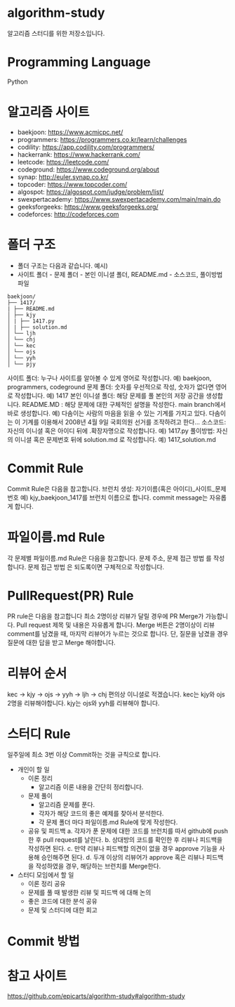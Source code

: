 # algorithm-study
알고리즘 스터디를 위한 저장소입니다.

# Programming Language
Python

# 알고리즘 사이트
- baekjoon: https://www.acmicpc.net/
- programmers: https://programmers.co.kr/learn/challenges
- codility: https://app.codility.com/programmers/ 
- hackerrank: https://www.hackerrank.com/
- leetcode: https://leetcode.com/
- codeground: https://www.codeground.org/about
- synap: http://euler.synap.co.kr/
- topcoder: https://www.topcoder.com/
- algospot: https://algospot.com/judge/problem/list/
- swexpertacademy: https://www.swexpertacademy.com/main/main.do
- geeksforgeeks: https://www.geeksforgeeks.org/
- codeforces: http://codeforces.com

# 폴더 구조
- 폴더 구조는 다음과 같습니다.
예시)
- 사이트 폴더 - 문제 폴더 - 본인 이니셜 폴더, README.md - 소스코드, 풀이방법 파일
```
baekjoon/
├── 1417/
| ├── README.md
│ ├── kjy
│ | ├── 1417.py
│ | ├── solution.md
│ └── ljh
│ └── chj
│ └── kec
│ └── ojs
│ └── yyh
│ └── pjy
```

사이트 폴더: 누구나 사이트를 알아볼 수 있게 영어로 작성합니다.
예) baekjoon, programmers, codeground
문제 폴더: 숫자를 우선적으로 작성, 숫자가 없다면 영어로 작성합니다.
예) 1417
본인 이니셜 폴더: 해당 문제를 풀 본인의 저장 공간을 생성합니다.
README.MD : 해당 문제에 대한 구체적인 설명을 작성한다. main branch에서 바로 생성합니다.
예) 다솜이는 사람의 마음을 읽을 수 있는 기계를 가지고 있다. 다솜이는 이 기계를 이용해서 2008년 4월 9일 국회의원 선거를 조작하려고 한다...
소스코드: 자신의 이니셜 혹은 아이디 뒤에 .확장자명으로 작성합니다.
예) 1417.py
풀이방법: 자신의 이니셜 혹은 문제번호 뒤에 solution.md 로 작성합니다.
예) 1417_solution.md

# Commit Rule
Commit Rule은 다음을 참고합니다. 
브런치 생성: 자기이름(혹은 아이디)_사이트_문제번호
예) kjy_baekjoon_1417를 브런치 이름으로 합니다.
commit message는 자유롭게 합니다.

# 파일이름.md Rule
각 문제별 파일이름.md Rule은 다음을 참고합니다.
문제 주소, 문제 접근 방법 를 작성합니다.
문제 접근 방법 은 되도록이면 구체적으로 작성합니다.

# PullRequest(PR) Rule
PR rule은 다음을 참고합니다
최소 2명이상 리뷰가 달릴 경우에 PR Merge가 가능합니다.
Pull request 제목 및 내용은 자유롭게 합니다.
Merge 버튼은 2명이상이 리뷰 comment를 남겼을 때, 마지막 리뷰어가 누르는 것으로 합니다. 단, 질문을 남겼을 경우 질문에 대한 답을 받고 Merge 해야합니다.

# 리뷰어 순서
kec -> kjy -> ojs -> yyh -> ljh -> chj
편의상 이니셜로 적겠습니다. kec는 kjy와 ojs 2명을 리뷰해야합니다. kjy는 ojs와 yyh를 리뷰해야 합니다.

# 스터디 Rule
일주일에 최소 3번 이상 Commit하는 것을 규칙으로 합니다.

- 개인이 할 일
  - 이론 정리
    - 알고리즘 이론 내용을 간단히 정리합니다.
  - 문제 풀이
    - 알고리즘 문제를 푼다.
    - 각자가 해당 코드의 좋은 예제를 찾아서 분석한다.
    - 각 문제 폴더 마다 파일이름.md Rule에 맞게 작성한다.
  - 공유 및 피드백
    a. 각자가 푼 문제에 대한 코드를 브런치를 따서 github에 push한 후 pull request를 날린다.
    b. 상대방의 코드를 확인한 후 리뷰나 피드백을 작성하면 된다.
    c. 만약 리뷰나 피드백할 의견이 없을 경우 approve 기능을 사용해 승인해주면 된다.
    d. 두개 이상의 리뷰어가 approve 혹은 리뷰나 피드백을 작성하였을 경우, 해당하는 브런치를 Merge한다.
- 스터디 모임에서 할 일
    - 이론 정리 공유
    - 문제를 풀 때 발생한 리뷰 및 피드백 에 대해 논의
    - 좋은 코드에 대한 분석 공유
    - 문제 및 스터디에 대한 회고

# Commit 방법


# 참고 사이트 
https://github.com/epicarts/algorithm-study#algorithm-study
